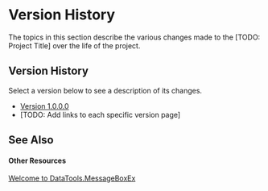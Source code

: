 # Version History

The topics in this section describe the various changes made to the [TODO: Project Title] over the life of the project.



## Version History

Select a version below to see a description of its changes.
&nbsp;<ul><li><a href="53ab061e-661e-44bd-9376-23769f033de4.md">Version 1.0.0.0</a></li><li>
[TODO: Add links to each specific version page]</li></ul>

## See Also


#### Other Resources
<a href="b7577c79-ced4-4763-baa9-8b6e0481078c.md">Welcome to DataTools.MessageBoxEx</a><br />